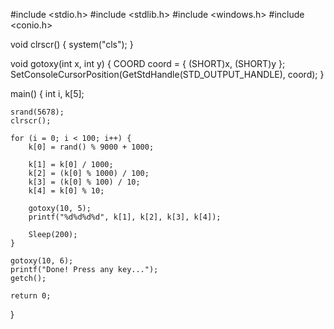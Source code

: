 #include <stdio.h>
#include <stdlib.h>
#include <windows.h>
#include <conio.h>

void clrscr() {
    system("cls");
}

void gotoxy(int x, int y) {
    COORD coord = { (SHORT)x, (SHORT)y };
    SetConsoleCursorPosition(GetStdHandle(STD_OUTPUT_HANDLE), coord);
}

main() {
    int i, k[5];

    srand(5678);
    clrscr();

    for (i = 0; i < 100; i++) {
        k[0] = rand() % 9000 + 1000;   

        k[1] = k[0] / 1000;
        k[2] = (k[0] % 1000) / 100;
        k[3] = (k[0] % 100) / 10;
        k[4] = k[0] % 10;

        gotoxy(10, 5);                
        printf("%d%d%d%d", k[1], k[2], k[3], k[4]);

        Sleep(200);                    
    }

    gotoxy(10, 6);
    printf("Done! Press any key...");
    getch();

    return 0;
}